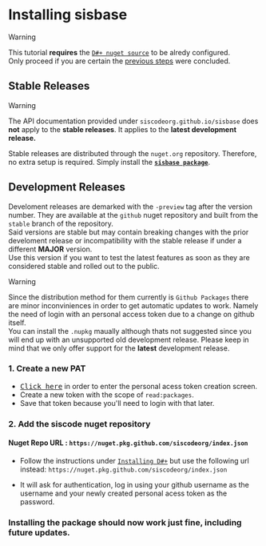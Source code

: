 # Installing sisbase

>[!WARNING]  
>This tutorial **requires** the [`D#+ nuget source`](prerequisites.md) to be alredy configured.  
>Only proceed if you are certain the [previous steps](prerequisites.md) were concluded.

## Stable Releases
> [!WARNING]  
> The API documentation provided under `siscodeorg.github.io/sisbase` does **not** apply to the **stable releases**. It applies to the **latest development release.**

Stable releases are distributed through the `nuget.org` repository. Therefore, no extra setup is required. Simply install the <a href="https://www.nuget.org/packages/sisbase/" target="_blank">**`sisbase package`**</a>.

## Development Releases
Develoment releases are demarked with the `-preview` tag after the version number.
They are available at the `github` nuget repository and built from the `stable` branch of the repository.  
Said versions are stable but may contain breaking changes with the prior develoment release or incompatibility with the stable release if under a different **MAJOR** version.  
Use this version if you want to test the latest features as soon as they are considered stable and rolled out to the public.  
> [!WARNING]  
>Since the distribution method for them currently is `Github Packages` there are minor inconviniences in order to get automatic updates to work. Namely the need of login with an personal access token due to a change on github itself.  
>You can install the `.nupkg` maually although thats not suggested since you will end up with an unsupported old development release. Please keep in mind that we only offer support for the **latest** development release.

### 1. Create a new PAT
- <a href="https://github.com/settings/tokens/new" target="_blank"><kbd>Click here</kbd></a> in order to enter the personal acess token creation screen.  
- Create a new token with the scope of `read:packages`.
- Save that token because you'll need to login with that later.

### 2. Add the siscode nuget repository
#### Nuget Repo URL : `https://nuget.pkg.github.com/siscodeorg/index.json`

- Follow the instructions under [`Installing D#+`](prerequisites.md) but use the following url instead:
`https://nuget.pkg.github.com/siscodeorg/index.json`

- It will ask for authentication, log in using your github username as the username and your newly created personal acess token as the password.

### Installing the package should now work just fine, including future updates.

